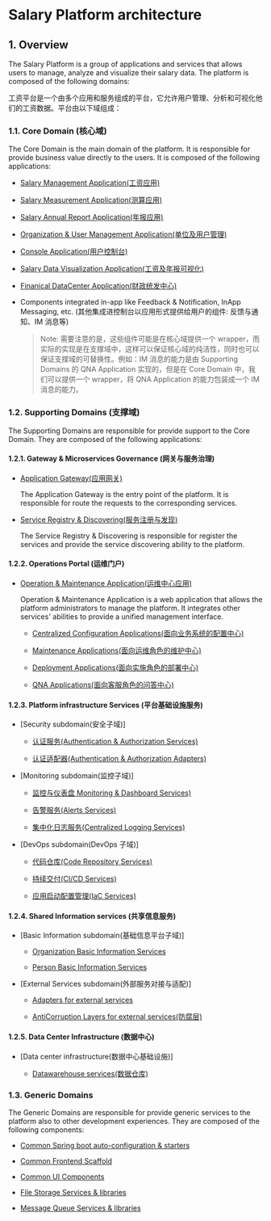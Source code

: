 # Salary Platform architecture

## 1. Overview

The Salary Platform is a group of applications and services that allows users to manage, analyze and visualize their salary data. The platform is composed of the following domains:

工资平台是一个由多个应用和服务组成的平台，它允许用户管理、分析和可视化他们的工资数据。平台由以下域组成：

### 1.1. Core Domain (核心域)

The Core Domain is the main domain of the platform. It is responsible for provide business value directly to the users. It is composed of the following applications:

- [Salary Management Application(工资应用)](#)

- [Salary Measurement Application(测算应用)](#)

- [Salary Annual Report Application(年报应用)](#)

- [Organization & User Management Application(单位及用户管理)](#)

- [Console Application(用户控制台)](#)

- [Salary Data Visualization Application(工资及年报可视化)](#)

- [Finanical DataCenter Application(财政统发中心)](#)

- Components integrated in-app like Feedback & Notification, InApp Messaging, etc. (其他集成进控制台以应用形式提供给用户的组件: 反馈与通知、IM 消息等)

  > Note: 需要注意的是，这些组件可能是在核心域提供一个 wrapper，而实际的实现是在支撑域中，这样可以保证核心域的纯洁性，同时也可以保证支撑域的可替换性。例如：IM 消息的能力是由 Supporting Domains 的 QNA Application 实现的，但是在 Core Domain 中，我们可以提供一个 wrapper，将 QNA Application 的能力包装成一个 IM 消息的能力。

### 1.2. Supporting Domains (支撑域)

The Supporting Domains are responsible for provide support to the Core Domain. They are composed of the following applications:

#### 1.2.1. Gateway & Microservices Governance (网关与服务治理)

- [Application Gateway(应用网关)](#)

  The Application Gateway is the entry point of the platform. It is responsible for route the requests to the corresponding services.

- [Service Registry & Discovering(服务注册与发现)](#)

  The Service Registry & Discovering is responsible for register the services and provide the service discovering ability to the platform.

#### 1.2.2. Operations Portal (运维门户)

- [Operation & Maintenance Application(运维中心应用)](#)

  Operation & Maintenance Application is a web application that allows the platform administrators to manage the platform. It integrates other services' abilities to provide a unified management interface.

  - [Centralized Configuration Applications(面向业务系统的配置中心)](#)

  - [Maintenance Applications(面向运维角色的维护中心)](#)

  - [Deployment Applications(面向实施角色的部署中心)](#)

  - [QNA Applications(面向客服角色的问答中心)](#)

#### 1.2.3. Platform infrastructure Services (平台基础设施服务)

- [Security subdomain(安全子域)]

  - [认证服务(Authentication & Authorization Services)](#)

  - [认证适配器(Authentication & Authorization Adapters)](#)

- [Monitoring subdomain(监控子域)]

  - [监控与仪表盘 Monitoring & Dashboard Services)](#)

  - [告警服务(Alerts Services)](#)

  - [集中化日志服务(Centralized Logging Services)](#)

- [DevOps subdomain(DevOps 子域)]

  - [代码仓库(Code Repository Services)](#)

  - [持续交付(CI/CD Services)](#)

  - [应用启动配置管理(IaC Services)](#)

#### 1.2.4. Shared Information services (共享信息服务)

- [Basic Information subdomain(基础信息平台子域)]

  - [Organization Basic Information Services](#)

  - [Person Basic Information Services](#)

- [External Services subdomain(外部服务对接与适配)]

  - [Adapters for external services](#)

  - [AntiCorruption Layers for external services(防腐层)](#)

#### 1.2.5. Data Center Infrastructure (数据中心)

- [Data center infrastructure(数据中心基础设施)]

  - [Datawarehouse services(数据仓库)](#)

### 1.3. Generic Domains

The Generic Domains are responsible for provide generic services to the platform also to other development experiences. They are composed of the following components:

- [Common Spring boot auto-configuration & starters](#)

- [Common Frontend Scaffold](#)

- [Common UI Components](#)

- [File Storage Services & libraries](#)

- [Message Queue Services & libraries](#)
